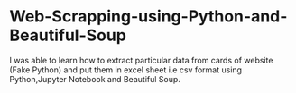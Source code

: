 # Web-Scrapping-using-Python-and-Beautiful-Soup
I was able to learn how to extract particular data from cards of website (Fake Python) and put them in excel sheet i.e csv format using Python,Jupyter Notebook and Beautiful Soup. 
